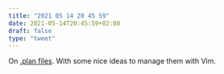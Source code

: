 ```yaml
---
title: "2021 05 14 20 45 59"
date: 2021-05-14T20:45:59+02:00
draft: false
type: "tweet"
---
```

On [.plan files](https://matteolandi.net/plan-files.html). With some nice ideas to manage them with Vim.
